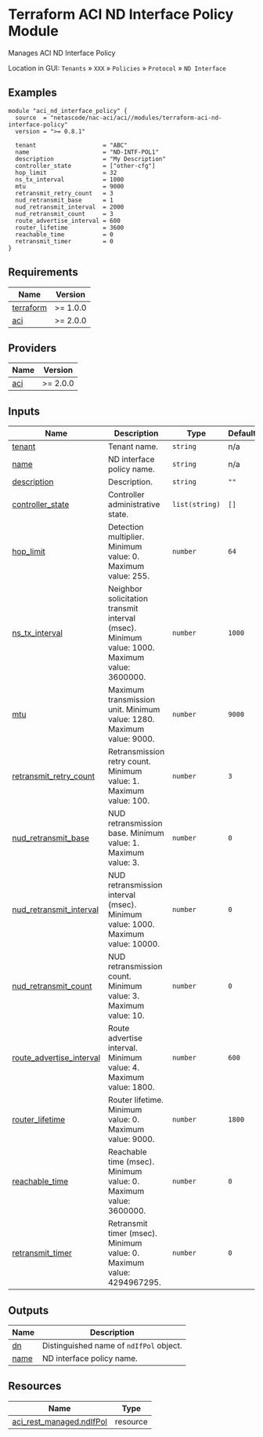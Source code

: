 <!-- BEGIN_TF_DOCS -->
# Terraform ACI ND Interface Policy Module

Manages ACI ND Interface Policy

Location in GUI:
`Tenants` » `XXX` » `Policies` » `Protocol` » `ND Interface`

## Examples

```hcl
module "aci_nd_interface_policy" {
  source  = "netascode/nac-aci/aci//modules/terraform-aci-nd-interface-policy"
  version = ">= 0.8.1"

  tenant                   = "ABC"
  name                     = "ND-INTF-POL1"
  description              = "My Description"
  controller_state         = ["other-cfg"]
  hop_limit                = 32
  ns_tx_interval           = 1000
  mtu                      = 9000
  retransmit_retry_count   = 3
  nud_retransmit_base      = 1
  nud_retransmit_interval  = 2000
  nud_retransmit_count     = 3
  route_advertise_interval = 600
  router_lifetime          = 3600
  reachable_time           = 0
  retransmit_timer         = 0
}
```

## Requirements

| Name | Version |
|------|---------|
| <a name="requirement_terraform"></a> [terraform](#requirement\_terraform) | >= 1.0.0 |
| <a name="requirement_aci"></a> [aci](#requirement\_aci) | >= 2.0.0 |

## Providers

| Name | Version |
|------|---------|
| <a name="provider_aci"></a> [aci](#provider\_aci) | >= 2.0.0 |

## Inputs

| Name | Description | Type | Default | Required |
|------|-------------|------|---------|:--------:|
| <a name="input_tenant"></a> [tenant](#input\_tenant) | Tenant name. | `string` | n/a | yes |
| <a name="input_name"></a> [name](#input\_name) | ND interface policy name. | `string` | n/a | yes |
| <a name="input_description"></a> [description](#input\_description) | Description. | `string` | `""` | no |
| <a name="input_controller_state"></a> [controller\_state](#input\_controller\_state) | Controller administrative state. | `list(string)` | `[]` | no |
| <a name="input_hop_limit"></a> [hop\_limit](#input\_hop\_limit) | Detection multiplier. Minimum value: 0. Maximum value: 255. | `number` | `64` | no |
| <a name="input_ns_tx_interval"></a> [ns\_tx\_interval](#input\_ns\_tx\_interval) | Neighbor solicitation transmit interval (msec). Minimum value: 1000. Maximum value: 3600000. | `number` | `1000` | no |
| <a name="input_mtu"></a> [mtu](#input\_mtu) | Maximum transmission unit. Minimum value: 1280. Maximum value: 9000. | `number` | `9000` | no |
| <a name="input_retransmit_retry_count"></a> [retransmit\_retry\_count](#input\_retransmit\_retry\_count) | Retransmission retry count. Minimum value: 1. Maximum value: 100. | `number` | `3` | no |
| <a name="input_nud_retransmit_base"></a> [nud\_retransmit\_base](#input\_nud\_retransmit\_base) | NUD retransmission base. Minimum value: 1. Maximum value: 3. | `number` | `0` | no |
| <a name="input_nud_retransmit_interval"></a> [nud\_retransmit\_interval](#input\_nud\_retransmit\_interval) | NUD retransmission interval (msec). Minimum value: 1000. Maximum value: 10000. | `number` | `0` | no |
| <a name="input_nud_retransmit_count"></a> [nud\_retransmit\_count](#input\_nud\_retransmit\_count) | NUD retransmission count. Minimum value: 3. Maximum value: 10. | `number` | `0` | no |
| <a name="input_route_advertise_interval"></a> [route\_advertise\_interval](#input\_route\_advertise\_interval) | Route advertise interval. Minimum value: 4. Maximum value: 1800. | `number` | `600` | no |
| <a name="input_router_lifetime"></a> [router\_lifetime](#input\_router\_lifetime) | Router lifetime. Minimum value: 0. Maximum value: 9000. | `number` | `1800` | no |
| <a name="input_reachable_time"></a> [reachable\_time](#input\_reachable\_time) | Reachable time (msec). Minimum value: 0. Maximum value: 3600000. | `number` | `0` | no |
| <a name="input_retransmit_timer"></a> [retransmit\_timer](#input\_retransmit\_timer) | Retransmit timer (msec). Minimum value: 0. Maximum value: 4294967295. | `number` | `0` | no |

## Outputs

| Name | Description |
|------|-------------|
| <a name="output_dn"></a> [dn](#output\_dn) | Distinguished name of `ndIfPol` object. |
| <a name="output_name"></a> [name](#output\_name) | ND interface policy name. |

## Resources

| Name | Type |
|------|------|
| [aci_rest_managed.ndIfPol](https://registry.terraform.io/providers/CiscoDevNet/aci/latest/docs/resources/rest_managed) | resource |
<!-- END_TF_DOCS -->